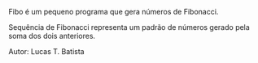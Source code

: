 
Fibo é um pequeno programa que gera números de Fibonacci.


Sequência de Fibonacci representa um padrão de números gerado pela soma dos dois anteriores.


Autor: Lucas T. Batista
